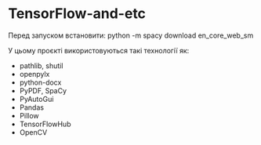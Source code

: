 # TensorFlow-and-etc
    
Перед запуском встановити:
python -m spacy download en_core_web_sm

У цьому проєкті використовуються такі технології як:<br>
- pathlib, shutil
- openpylx
- python-docx
- PyPDF, SpaCy
- PyAutoGui
- Pandas
- Pillow
- TensorFlowHub
- OpenCV
